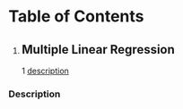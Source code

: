 # Table of Contents
1. ## Multiple Linear Regression
      1 [description](#Description)













### Description
